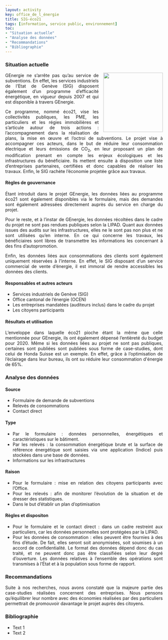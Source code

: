 ```yaml
---
layout: activity
key: office_de_l_énergie
title: SIG-éco21
tags: [information, service public, environnement]
toc:
- "Situation actuelle"
- "Analyse des données"
- "Recommandations"
- "Bibliographie"
---
```


### Situation actuelle
<div align="justify">
<img src="https://www.veyrier.ch/sites/default/files/images/eco21.png" style="margin-left: 15px; border: 0;" align="right" width="190" height="190" /><p>GEnergie ne s’arrête pas qu’au service de subventions. En effet, les services industriels de l’Etat de Genève (SIG) disposent également d’un programme d’efficacité énergétique, en vigueur depuis 2007 et qui est disponible à travers GEnergie.</p>

<p>Ce programme, nommé éco21, vise les collectivités publiques, les PME, les particuliers et les régies immobilières et s’articule autour de trois actions : l’accompagnement dans la réalisation de plans, la mise en œuvre et l’octroi de subventions. Le projet vise à accompagner ces acteurs, dans le but de réduire leur consommation électrique et leurs émissions de CO<sub>2</sub>, en leur proposant un plan de modification prenant en compte les enjeux écologiques et les infrastructures du bénéficiaire. Ils mettent ensuite à disposition une liste d’entreprises partenaires, certifiées et donc capables de réaliser les travaux. Enfin, le SIG rachète l’économie projetée grâce aux travaux.</p>
</div>

#### Règles de gouvernance
<div align="justify">
<p>Étant introduit dans le projet GEnergie, les données liées au programme éco21 sont également disponibles via le formulaire, mais des demandes sont également adressées directement auprès du service en charge du projet.</p>

<p>Pour le reste, et à l’instar de GEnergie, les données récoltées dans le cadre du projet ne sont pas rendues publiques selon la LIPAD. Quant aux données issues des audits sur les infrastructures, elles ne le sont pas non plus et ne sont utilisées qu’en interne. En ce qui concerne les travaux, les bénéficiaires sont libres de transmettre les informations les concernant à des fins d’autopromotion.</p>

<p>Enfin, les données liées aux consommations des clients sont également uniquement réservées à l’interne. En effet, le SIG disposant d’un service commercial de vente d’énergie, il est immoral de rendre accessibles les données des clients.</p>
</div>

#### Responsables et autres acteurs
<div align="justify">
<ul>
  <li>Services industriels de Genève (SIG)</li>
  <li>Office cantonal de l’énergie (OCEN)</li>
  <li>Les entreprises mandatées (auditeurs inclus) dans le cadre du projet</li>
  <li>Les citoyens participants</li>
</ul>
</div>

#### Résultats et utilisation
<div align="justify">
<p>L’enveloppe dans laquelle éco21 pioche étant la même que celle mentionnée pour GEnergie, ils ont également dépensé l’entièreté du budget pour 2020. Même si les données liées au projet ne sont pas publiques, certaines sont publiées sont publiées sous forme de case-studies, dont celui de Honda Suisse est un exemple. En effet, grâce à l’optimisation de l’éclairage dans leur bureau, ils ont su réduire leur consommation d'énergie de 65%.</p>
</div>

### Analyse des données

#### Source
<div align="justify">
<ul>
  <li>Formulaire de demande de subventions</li>
  <li>Relevés de consommations</li>
  <li>Contact direct</li>
</ul>
</div>

#### Type
<div align="justify">
<ul>
  <li>Par le formulaire : données personnelles, énergétiques et caractéristiques sur le bâtiment. </li>
  <li>Par les relevés : la consommation énergétique brute et la surface de référence énergétique sont saisies via une application (Indice) puis stockées dans une base de données.</li>
  <li>Informations sur les infrastructures</li>
</ul>
</div>

#### Raison
<div align="justify">
<ul>
  <li>Pour le formulaire : mise en relation des citoyens participants avec l’Office.</li>
  <li>Pour les relevés : afin de monitorer l’évolution de la situation et de dresser des statistiques.</li>
  <li>Dans le but d’établir un plan d’optimisation</li>
</ul>
</div>

#### Règles et dispositon
<div align="justify">
<ul>
  <li>Pour le formulaire et le contact direct : dans un cadre restreint aux particuliers, car les données personnelles sont protégées par la LIPAD.</li>
  <li>Pour les données de consommation : elles peuvent être fournies à des fins d’étude. De fait, elles seront soit anonymisées, soit soumises à un accord de confidentialité. Le format des données dépend donc du cas traité, et ne peuvent donc pas être classifiées selon leur degré d’ouverture. Les données relatives à l’ensemble des opérations sont transmises à l’État et à la population sous forme de rapport.</li>
</ul>
</div>


### Recommandations
<div align="justify">
<p>Suite à nos recherches, nous avons constaté que la majeure partie des case-studies réalisées concernent des entreprises. Nous pensons qu’équilibrer leur nombre avec des économies réalisées par des particuliers permettrait de promouvoir davantage le projet auprès des citoyens.</p>
</div>


### Bibliographie
<div align="justify">
<ul>
  <li>Text 1</li>
  <li>Text 2</li>
</ul>
</div>
